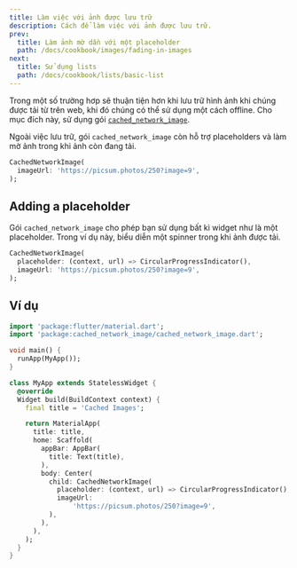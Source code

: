 ```yaml
---
title: Làm việc với ảnh được lưu trữ
description: Cách để làm việc với ảnh được lưu trữ.
prev:
  title: Làm ảnh mờ dần với một placeholder
  path: /docs/cookbook/images/fading-in-images
next:
  title: Sử dụng lists
  path: /docs/cookbook/lists/basic-list
---
```


Trong một số trường hơp sẽ thuận tiện hơn khi lưu trữ hình ảnh khi chúng được tải từ trên web, khi đó chúng có thể sử dụng một cách offline. Cho mục đích này, sử dụng gói [`cached_network_image`][].

Ngoài việc lưu trữ, gói `cached_network_image`
còn hỗ trợ placeholders và làm mờ ảnh
trong khi ảnh còn đang tải.

<!-- skip -->
```dart
CachedNetworkImage(
  imageUrl: 'https://picsum.photos/250?image=9',
);
```

## Adding a placeholder

Gói `cached_network_image` cho phép bạn sử dụng bất kì widget như là một placeholder. Trong ví dụ này, biểu diễn một spinner trong khi ảnh được tải.

<!-- skip -->
```dart
CachedNetworkImage(
  placeholder: (context, url) => CircularProgressIndicator(),
  imageUrl: 'https://picsum.photos/250?image=9',
);
```

## Ví dụ

<!-- skip -->
```dart
import 'package:flutter/material.dart';
import 'package:cached_network_image/cached_network_image.dart';

void main() {
  runApp(MyApp());
}

class MyApp extends StatelessWidget {
  @override
  Widget build(BuildContext context) {
    final title = 'Cached Images';

    return MaterialApp(
      title: title,
      home: Scaffold(
        appBar: AppBar(
          title: Text(title),
        ),
        body: Center(
          child: CachedNetworkImage(
            placeholder: (context, url) => CircularProgressIndicator(),
            imageUrl:
                'https://picsum.photos/250?image=9',
          ),
        ),
      ),
    );
  }
}
```


[`cached_network_image`]: {{site.pub-pkg}}/cached_network_image

